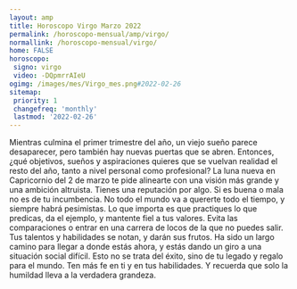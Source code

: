 ```yaml
---
layout: amp
title: Horoscopo Virgo Marzo 2022 
permalink: /horoscopo-mensual/amp/virgo/
normallink: /horoscopo-mensual/virgo/
home: FALSE
horoscopo:
 signo: virgo
 video: -DQpmrrAIeU
ogimg: /images/mes/Virgo_mes.png#2022-02-26
sitemap:
 priority: 1
 changefreq: 'monthly'
 lastmod: '2022-02-26'
---
```



Mientras culmina el primer trimestre del año, un viejo sueño parece desaparecer, pero también hay nuevas puertas que se abren. Entonces, ¿qué objetivos, sueños y aspiraciones quieres que se vuelvan realidad el resto del año, tanto a nivel personal como profesional? 
La luna nueva en Capricornio del 2 de marzo te pide alinearte con una visión más grande y una ambición altruista. Tienes una reputación por algo. Si es buena o mala no es de tu incumbencia. No todo el mundo va a quererte todo el tiempo, y siempre habrá pesimistas. Lo que importa es que practiques lo que predicas, da el ejemplo, y mantente fiel a tus valores. Evita las comparaciones o entrar en una carrera de locos de la que no puedes salir. Tus talentos y habilidades se notan, y darán sus frutos. 
Ha sido un largo camino para llegar a donde estás ahora, y estás dando un giro a una situación social difícil. Esto no se trata del éxito, sino de tu legado y regalo para el mundo. Ten más fe en ti y en tus habilidades. Y recuerda que solo la humildad lleva a la verdadera grandeza.